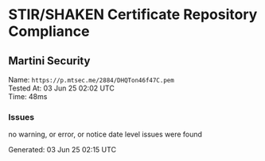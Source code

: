 # STIR/SHAKEN Certificate Repository Compliance

## Martini Security

Name: `https://p.mtsec.me/2884/DHQTon46f47C.pem`\
Tested At: 03 Jun 25 02:02 UTC\
Time: 48ms

### Issues

no warning, or error, or notice date level issues were found

Generated: 03 Jun 25 02:15 UTC